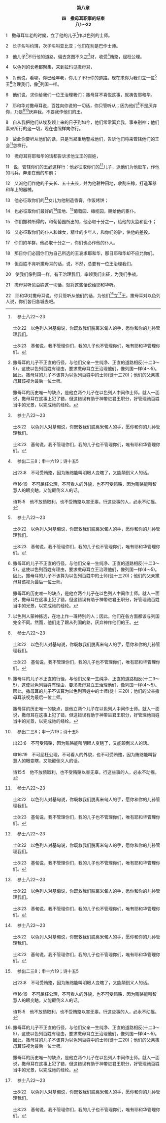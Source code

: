 <p style="text-align:center;font-weight:bold;">第八章</p>

<p style="text-align:center;font-weight:bold;">四　撒母耳职事的结束<br>八1～22</p>

1　撒母耳年老的时候，立了他的儿子[^a]作以色列的士师。

[^a]:　参士八22～23<br><br>士8:22　以色列人对基甸说，你既救我们脱离米甸人的手，愿你和你的儿孙管理我们。<br><br>士8:23　基甸说，我不管理你们，我的儿子也不管理你们，唯有耶和华管理你们。

2　长子名叫约珥，次子名叫亚比亚；他们在别是巴作士师。

3　他儿子[^1]不行他的道路，偏去贪图不义之[^a]财，收受[^b]贿赂，屈枉公理。

[^1]:撒母耳的儿子不正直的行径，与他们父亲一生纯净、正直的道路相反(十二3～5)，这使以色列百姓有理由，要求撒母耳立王治理他们，像列国一样(4～5)。因此，撒母耳的儿子不该算为以色列百姓中的士师(徒十三20)；他们的父亲撒母耳该视为最后一位士师。<br><br>撒母耳的历史唯一的缺点，是他立两个儿子在以色列人中间作士师。就人一面说，撒母耳在这事上犯了错，但这错误有助于神带进君王职分，好管理祂百姓当中的光景，以完成祂的经纶。

[^a]:　参出十八21<br><br>出18:21　你也要从众百姓中拣选有才能的人，就是敬畏神、诚实可信、恨不义之财的人，派他们作千夫长、百夫长、五十夫长和十夫长，管理百姓，

[^b]:　参出二三8；申十六19；诗十五5<br><br>出23:8　不可受贿赂，因为贿赂能叫明眼人变瞎了，又能颠倒义人的话。<br><br>申16:19　不可屈枉公理，不可看人的外貌，也不可受贿赂，因为贿赂能叫智慧人的眼变瞎，又能颠倒义人的话。<br><br>诗15:5　他不放债取利，也不受贿赂以害无辜。行这些事的人，必永不动摇。

4　以色列的长老都聚集，来到拉玛见撒母耳，

5　对他说，看哪，你已经年老，你儿子不行你的道路。现在求你为我们立一位[^a]王[^1]治理我们，像[^2]列国一样。

[^1]:直译，审判。6、20节者同。

[^2]:以色列人蒙神拣选，在地上作一班特别的人；因此，他们在各方面都该与列国完全不同。然而，他们走了跟从列国的路，厌弃神作他们的王。

[^a]:　参申十七14；撒上八19～20；何十三10；徒十三21<br><br>申17:14　你进了耶和华你神所赐你的地，得了那地，居住的时候，若说，我要立一位王治理我，像四围的列国一样；<br><br>撒上8:19　但百姓不肯听撒母耳的话，说，不然，总要有一位王治理我们，<br><br>撒上8:20　使我们像列国一样，有王治理我们，率领我们出征，为我们争战。<br><br>何13:10　现在你的王在哪里呢？让他在你所有的城中拯救你吧。审理你的在哪里呢？论到他们，你曾说，把王和首领赐给我。<br><br>徒13:21　后来他们求一个王，神就把便雅悯支派中的一个人，基士的儿子扫罗，赐给他们作王四十年。

6　他们说，求你给我们一位王治理我们；撒母耳不喜悦这事，就祷告耶和华。

7　耶和华对撒母耳说，百姓向你说的一切话，你只管听从；因为他们[^a]不是厌弃你，乃是[^1][^b]厌弃我，不要我作他们的王。

[^1]:因着坚持要有王，神的选民就从神转向人。他们这样作，不仅令撒母耳不喜悦(6)，也因着厌弃神作他们的王，以别的顶替神而得罪了神(7，十二12)。这在神眼中是大恶，极大的恶事(十二17，19)。不论我们作什么，不论事情多好，多“属灵”，甚至多合乎圣经，只要我们厌弃神作我们的头、我们的丈夫和我们的王，那在神眼中就都是恶的。问题不在于对错，乃在于我们到底是接受神作我们的王，还是厌弃祂。这就是为什么撒母耳作为拿细耳人，一直留长头发，以神自己作他的权柄，遮盖他的头(一11，民六5)。

[^a]:　参出十六8<br><br>出16:8　摩西又说，耶和华晚上必给你们肉吃，早晨必给你们食物得饱；因为你们向耶和华发的怨言，祂都听见了。我们算什么？你们的怨言不是向我们发的，乃是向耶和华发的。

[^b]:　撒上十19<br><br>撒上10:19　你们今日却厌弃了那亲自救你们脱离一切祸患和灾难的神，说，不然，求你立一位王治理我们。现在你们应当按着支派、家族，都站在耶和华面前。

8　自从我把他们从埃及领上来的日子到如今，他们常常离弃我，事奉别神；他们素来所行的这一切，现在也照样向你行。

9　故此你要听从他们的话，只是当郑重地警戒他们，告诉他们将来管辖他们的王会[^a]怎样行。

[^a]:　参撒上八11～18；十25<br><br>撒上8:11　说，管辖你们的王必这样行：他必征取你们的儿子，派他们为他赶车，作他的马兵，奔走在他的车前；<br><br>撒上8:12　又派他们作他的千夫长、五十夫长，并为他耕种田地，收割庄稼，打造军器和车上的器械。<br><br>撒上8:13　他必征取你们的女儿为他制造香膏，作饭烤饼；<br><br>撒上8:14　也必征取你们最好的田地、葡萄园、橄榄园，赐给他的臣仆。<br><br>撒上8:15　你们撒种所得的，和葡萄园所出的，他必取十分之一，给他的太监和臣仆；<br><br>撒上8:16　又必征取你们的仆人和婢女，精壮的少年人，和你们的驴，供他的差役。<br><br>撒上8:17　你们的羊群，他必取十分之一，你们也必作他的仆人。<br><br>撒上8:18　那日你们必因你们为自己所选的王哀求耶和华，那日耶和华却不应允你们。<br><br>撒上10:25　撒母耳将国法告诉百姓，又记在书上，放在耶和华面前。然后撒母耳遣散众民，各回各家去了。

10　撒母耳将耶和华的话都告诉求他立王的百姓，

11　说，管辖你们的王必这样行：他必征取你们的[^a]儿子，派他们为他赶车，作他的马兵，奔走在他的车前；

[^a]:　参撒上十四52<br><br>撒上14:52　扫罗在世的一切日子，与非利士人有猛烈的争战；扫罗遇见有能力的人或勇士，都招募了来跟随他。

12　又派他们作他的千夫长、五十夫长，并为他耕种田地，收割庄稼，打造军器和车上的器械。

13　他必征取你们的[^a]女儿为他制造香膏，作饭烤饼；

[^a]:　参申十七17<br><br>申17:17　他也不可为自己多立妃嫔，免得他的心偏邪；也不可为自己多多积聚金银。

14　也必征取你们最好的[^a]田地、[^b]葡萄园、橄榄园，赐给他的臣仆。

[^a]:　参结四六18<br><br>结46:18　王不可夺取民的产业，以致驱逐他们离开所承受的。他要从自己的地业中，将产业赐给他儿子，免得我的民分散，各人离开所承受的。

[^b]:　王上二一6～7<br><br>王上21:6　亚哈对她说，因我向耶斯列人拿伯说，你将你的葡萄园给我，我给你价银；或是你愿意，我就把别的葡萄园换给你；他却说，我不将我的葡萄园给你。<br><br>王上21:7　亚哈的妻子耶洗别对他说，你现在是作王治理以色列不是？只管起来吃饭，让你的心畅快：我必将耶斯列人拿伯的葡萄园给你。

15　你们撒种所得的，和葡萄园所出的，他必取十分之一，给他的太监和臣仆；

16　又必征取你们的仆人和婢女，精壮的少年人，和你们的驴，供他的差役。

17　你们的羊群，他必取十分之一，你们也必作他的仆人。

18　那日你们必因你们为自己所选的王哀求耶和华，那日耶和华却不应允你们。

19　但百姓不肯听撒母耳的话，说，不然，总要有一位王治理我们，

20　使我们像列国一样，有王治理我们，率领我们出征，为我们争战。

21　撒母耳听见百姓这一切话，就将这些话说给耶和华听。

22　耶和华对撒母耳说，你只管听从他们的话，为他们[^1]立[^a]王。撒母耳对以色列人说，你们各归各城去吧。

[^1]:撒母耳在神的行政里转移了时代，把祭司时代转移到申言者和君王时代。这不仅在以色列历史上是大事，甚至在人类历史上也是大事。摩西是祭司；在他以后，神的行政是以祭司职分为中心(见民二七21注1)。祭司的职分是将神的话供应给祂的百姓，并施行神的权柄，治理祂的百姓。亚伦的祭司职分在这两件事上失败而构不上神所要的。当神命定的祭司职分衰微时，神开始了新的时代，兴起撒母耳这年轻的拿细耳人作忠信的祭司，顶替衰微的祭司职分(二35)。神借着建立撒母耳在被拔高的申言者职分里作申言者，将祂的话供应给祂的选民(三20～21)；神也借着兴起撒母耳作士师，施行祂的权柄，治理祂的选民(七15～17)。撒母耳这最后一位士师，结束了士师职分；他作为新的祭司，带进由拔高的申言者职分所加强的君王职分；在这拔高的申言者职分上，他被立为第一位申言者(徒三24，十三20，来十一32)。神借着撒母耳建立了神经纶中的行政管理，使神能成就祂向列祖的应许，并按着祂的经纶完成祂的心愿，就是产生一个谱系，把基督带到地上。<br><br>在撒母耳职事的末了，扫罗被兴起作以色列王时(九3～十27)，撒母耳达到了最高的地位，只有神在他之上。因此作为神的代表，撒母耳乃是代理的神。然而，神无意作出一个撒母耳的国；反之，神定意要兴起大卫，借着他建立国度(撒下七12～13)。神的目的是要基督生于大卫的后代之中；因此神兴起撒母耳，预备他为神所用，作所需的一切，好借大卫得着基督的正确家谱。撒母耳照着他母亲所许的愿，是个拿细耳人，他的心只为着神和神的选民，此外别无所顾。他能为神所用，以完成祂的经纶，因为他是一个照着神，合乎神心的人，不为自己寻求什么，也从不想为自己得利。

[^a]:　何十三11<br><br>何13:11　我在怒气中将王赐给你，又在盛怒中将王废去。



